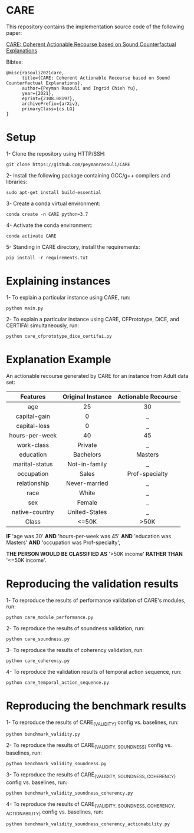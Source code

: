 # CARE

This repository contains the implementation source code of the following paper:

[CARE: Coherent Actionable Recourse based on Sound Counterfactual Explanations](https://arxiv.org/abs/2108.08197)

Bibtex:

    @misc{rasouli2021care,
          title={CARE: Coherent Actionable Recourse based on Sound Counterfactual Explanations}, 
          author={Peyman Rasouli and Ingrid Chieh Yu},
          year={2021},
          eprint={2108.08197},
          archivePrefix={arXiv},
          primaryClass={cs.LG}
    }

# Setup
1- Clone the repository using HTTP/SSH:
```
git clone https://github.com/peymanrasouli/CARE
```
2- Install the following package containing GCC/g++ compilers and libraries:
```
sudo apt-get install build-essential
```
3- Create a conda virtual environment:
```
conda create -n CARE python=3.7
```
4- Activate the conda environment: 
```
conda activate CARE
```
5- Standing in CARE directory, install the requirements:
```
pip install -r requirements.txt
```

# Explaining instances
1- To explain a particular instance using CARE, run:
```
python main.py
```
2- To explain a particular instance using CARE, CFPrototype, DiCE, and CERTIFAI simultaneously, run:
```
python care_cfprototype_dice_certifai.py
```

# Explanation Example
An actionable recourse generated by CARE for an instance from Adult data set:

| Features | Original Instance | Actionable Recourse |
|:---:|:---:|:---:|
| age | 25 | 30 |
| capital-gain | 0 | \_ |
| capital-loss | 0 | \_ |
| hours-per-week | 40 | 45 |
| work-class | Private | \_ |
| education | Bachelors | Masters |
| marital-status | Not-in-family | \_ |
| occupation | Sales | Prof-specialty |
| relationship | Never-married | \_ |
| race | White | \_ |
| sex | Female | \_ |
| native-country | United-States | \_ |
| Class | <=50K | \>50K |


**IF** 'age was 30' **AND** 'hours-per-week was 45' **AND** 'education was Masters' **AND** 'occupation was Prof-specialty', 

**THE PERSON WOULD BE CLASSIFIED AS** '>50K income' **RATHER THAN**  '<=50K income'.

# Reproducing the validation results
1- To reproduce the results of performance validation of CARE's modules, run:
```
python care_module_performance.py
```
2- To reproduce the results of soundness validation, run:
```
python care_soundness.py
```
3- To reproduce the results of coherency validation, run:
```
python care_coherency.py
```
4- To reproduce the validation results of temporal action sequence, run:
```
python care_temporal_action_sequence.py
```

# Reproducing the benchmark results
1- To reproduce the results of CARE<sub>{VALIDITY}</sub> config vs. baselines, run:
```
python benchmark_validity.py
```
2- To reproduce the results of CARE<sub>{VALIDITY, SOUNDNESS}</sub> config vs. baselines, run:
```
python benchmark_validity_soundness.py
```
3- To reproduce the results of CARE<sub>{VALIDITY, SOUNDNESS, COHERENCY}</sub> config vs. baselines, run:
```
python benchmark_validity_soundness_coherency.py
```
4- To reproduce the results of CARE<sub>{VALIDITY, SOUNDNESS, COHERENCY, ACTIONABILITY}</sub> config vs. baselines, run:
```
python benchmark_validity_soundness_coherency_actionability.py
```
